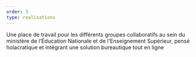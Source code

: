 ```yaml
---
order: 3
type: realisations
---
```


Une place de travail pour les différents groupes collaboratifs au sein du ministère de l’Éducation Nationale et de l'Enseignement Supérieur, pensé holacratique et intégrant une solution bureautique tout en ligne

